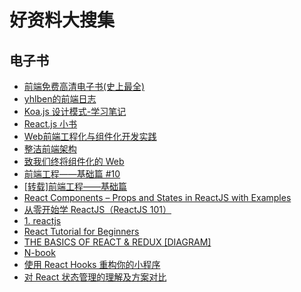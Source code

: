 # 好资料大搜集

## 电子书

* [前端免费高清电子书(史上最全)][1]
* [yhlben的前端日志][2]
* [Koa.js 设计模式-学习笔记][3]
* [React.js 小书][4]
* [Web前端工程化与组件化开发实践][5]
* [整洁前端架构][6]
* [致我们终将组件化的 Web][7]
* [前端工程——基础篇 #10][8]
* [[转载]前端工程——基础篇][9]
* [React Components – Props and States in ReactJS with Examples][10]
* [从零开始学 ReactJS（ReactJS 101）][11]
* [1. reactjs][12]
* [React Tutorial for Beginners][13]
* [THE BASICS OF REACT & REDUX [DIAGRAM]][14]
* [N-book][15]
* [使用 React Hooks 重构你的小程序][16]
* [对 React 状态管理的理解及方案对比][17]

[1]: https://juejin.im/post/5c0098f66fb9a049dd80019e#heading-9
[2]: https://yhlben.github.io/blog/
[3]: https://chenshenhai.github.io/koajs-design-note/
[4]: http://huziketang.mangojuice.top/books/react/
[5]: https://borninsummer.com/Practice-in-Front-End-Engineering-and-Components-Development/
[6]: https://www.phodal.com/blog/clean-frontend/
[7]: http://www.alloyteam.com/2015/11/we-will-be-componentized-web-long-text/
[8]: https://github.com/fouber/blog/issues/10
[9]: https://www.w3cplus.com/front-end-engineering-part-1.html
[10]: https://www.edureka.co/blog/react-components/
[11]: https://wizardforcel.gitbooks.io/reactjs101/
[12]: http://i5ting.github.io/reactjs-getting-start/#1
[13]: https://ihatetomatoes.net/react-tutorial-for-beginners/
[14]: https://itgroove.net/studios/react-redux/
[15]: https://nirodu.com/n-book/
[16]: https://aotu.io/notes/2019/07/10/taro-hooks/index.html
[17]: https://github.com/sunyongjian/blog/issues/36
